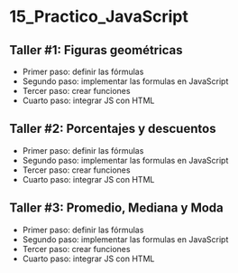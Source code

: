 # 15_Practico_JavaScript

## Taller #1: Figuras geométricas

- Primer paso: definir las fórmulas
- Segundo paso: implementar las formulas en JavaScript
- Tercer paso: crear funciones
- Cuarto paso: integrar JS con HTML

## Taller #2: Porcentajes y descuentos

- Primer paso: definir las fórmulas
- Segundo paso: implementar las formulas en JavaScript
- Tercer paso: crear funciones
- Cuarto paso: integrar JS con HTML


## Taller #3: Promedio, Mediana y Moda

- Primer paso: definir las fórmulas
- Segundo paso: implementar las formulas en JavaScript
- Tercer paso: crear funciones
- Cuarto paso: integrar JS con HTML